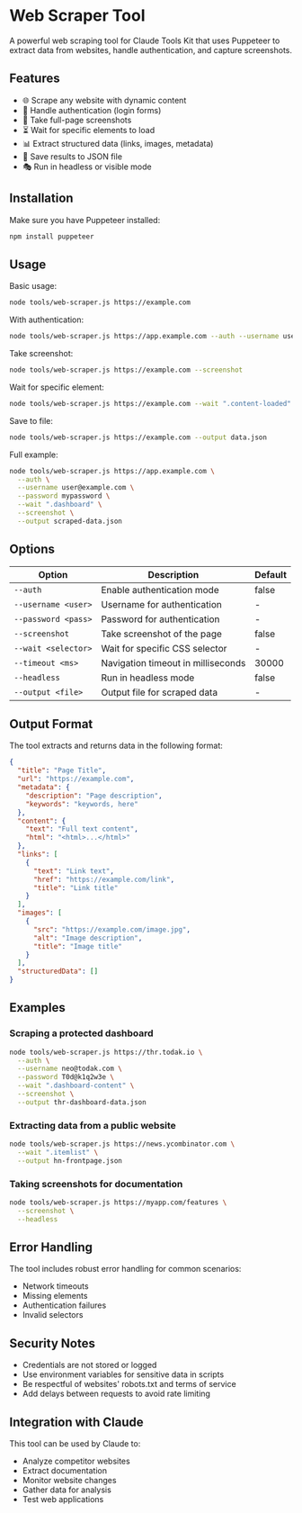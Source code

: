 # Web Scraper Tool

A powerful web scraping tool for Claude Tools Kit that uses Puppeteer to extract data from websites, handle authentication, and capture screenshots.

## Features

- 🌐 Scrape any website with dynamic content
- 🔐 Handle authentication (login forms)
- 📸 Take full-page screenshots
- ⏳ Wait for specific elements to load
- 📊 Extract structured data (links, images, metadata)
- 💾 Save results to JSON file
- 🎭 Run in headless or visible mode

## Installation

Make sure you have Puppeteer installed:

```bash
npm install puppeteer
```

## Usage

Basic usage:
```bash
node tools/web-scraper.js https://example.com
```

With authentication:
```bash
node tools/web-scraper.js https://app.example.com --auth --username user@example.com --password mypassword
```

Take screenshot:
```bash
node tools/web-scraper.js https://example.com --screenshot
```

Wait for specific element:
```bash
node tools/web-scraper.js https://example.com --wait ".content-loaded"
```

Save to file:
```bash
node tools/web-scraper.js https://example.com --output data.json
```

Full example:
```bash
node tools/web-scraper.js https://app.example.com \
  --auth \
  --username user@example.com \
  --password mypassword \
  --wait ".dashboard" \
  --screenshot \
  --output scraped-data.json
```

## Options

| Option | Description | Default |
|--------|-------------|---------|
| `--auth` | Enable authentication mode | false |
| `--username <user>` | Username for authentication | - |
| `--password <pass>` | Password for authentication | - |
| `--screenshot` | Take screenshot of the page | false |
| `--wait <selector>` | Wait for specific CSS selector | - |
| `--timeout <ms>` | Navigation timeout in milliseconds | 30000 |
| `--headless` | Run in headless mode | false |
| `--output <file>` | Output file for scraped data | - |

## Output Format

The tool extracts and returns data in the following format:

```json
{
  "title": "Page Title",
  "url": "https://example.com",
  "metadata": {
    "description": "Page description",
    "keywords": "keywords, here"
  },
  "content": {
    "text": "Full text content",
    "html": "<html>...</html>"
  },
  "links": [
    {
      "text": "Link text",
      "href": "https://example.com/link",
      "title": "Link title"
    }
  ],
  "images": [
    {
      "src": "https://example.com/image.jpg",
      "alt": "Image description",
      "title": "Image title"
    }
  ],
  "structuredData": []
}
```

## Examples

### Scraping a protected dashboard
```bash
node tools/web-scraper.js https://thr.todak.io \
  --auth \
  --username neo@todak.com \
  --password T0d@k1q2w3e \
  --wait ".dashboard-content" \
  --screenshot \
  --output thr-dashboard-data.json
```

### Extracting data from a public website
```bash
node tools/web-scraper.js https://news.ycombinator.com \
  --wait ".itemlist" \
  --output hn-frontpage.json
```

### Taking screenshots for documentation
```bash
node tools/web-scraper.js https://myapp.com/features \
  --screenshot \
  --headless
```

## Error Handling

The tool includes robust error handling for common scenarios:
- Network timeouts
- Missing elements
- Authentication failures
- Invalid selectors

## Security Notes

- Credentials are not stored or logged
- Use environment variables for sensitive data in scripts
- Be respectful of websites' robots.txt and terms of service
- Add delays between requests to avoid rate limiting

## Integration with Claude

This tool can be used by Claude to:
- Analyze competitor websites
- Extract documentation
- Monitor website changes
- Gather data for analysis
- Test web applications